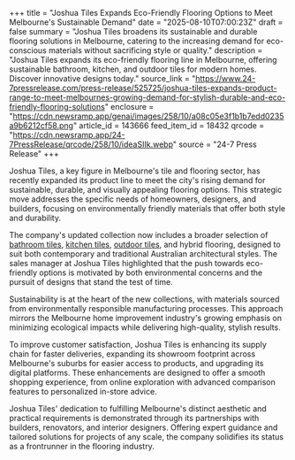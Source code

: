 +++
title = "Joshua Tiles Expands Eco-Friendly Flooring Options to Meet Melbourne's Sustainable Demand"
date = "2025-08-10T07:00:23Z"
draft = false
summary = "Joshua Tiles broadens its sustainable and durable flooring solutions in Melbourne, catering to the increasing demand for eco-conscious materials without sacrificing style or quality."
description = "Joshua Tiles expands its eco-friendly flooring line in Melbourne, offering sustainable bathroom, kitchen, and outdoor tiles for modern homes. Discover innovative designs today."
source_link = "https://www.24-7pressrelease.com/press-release/525725/joshua-tiles-expands-product-range-to-meet-melbournes-growing-demand-for-stylish-durable-and-eco-friendly-flooring-solutions"
enclosure = "https://cdn.newsramp.app/genai/images/258/10/a08c05e3f1b1b7edd0235a9b6212cf58.png"
article_id = 143666
feed_item_id = 18432
qrcode = "https://cdn.newsramp.app/24-7PressRelease/qrcode/258/10/ideaSIIk.webp"
source = "24-7 Press Release"
+++

<p>Joshua Tiles, a key figure in Melbourne's tile and flooring sector, has recently expanded its product line to meet the city's rising demand for sustainable, durable, and visually appealing flooring options. This strategic move addresses the specific needs of homeowners, designers, and builders, focusing on environmentally friendly materials that offer both style and durability.</p><p>The company's updated collection now includes a broader selection of <a href="https://www.joshuatiles.com.au/bathroom-tiles" rel="nofollow" target="_blank">bathroom tiles</a>, <a href="https://www.joshuatiles.com.au/kitchen-tiles" rel="nofollow" target="_blank">kitchen tiles</a>, <a href="https://www.joshuatiles.com.au/outdoor-tiles" rel="nofollow" target="_blank">outdoor tiles</a>, and hybrid flooring, designed to suit both contemporary and traditional Australian architectural styles. The sales manager at Joshua Tiles highlighted that the push towards eco-friendly options is motivated by both environmental concerns and the pursuit of designs that stand the test of time.</p><p>Sustainability is at the heart of the new collections, with materials sourced from environmentally responsible manufacturing processes. This approach mirrors the Melbourne home improvement industry's growing emphasis on minimizing ecological impacts while delivering high-quality, stylish results.</p><p>To improve customer satisfaction, Joshua Tiles is enhancing its supply chain for faster deliveries, expanding its showroom footprint across Melbourne's suburbs for easier access to products, and upgrading its digital platforms. These enhancements are designed to offer a smooth shopping experience, from online exploration with advanced comparison features to personalized in-store advice.</p><p>Joshua Tiles' dedication to fulfilling Melbourne's distinct aesthetic and practical requirements is demonstrated through its partnerships with builders, renovators, and interior designers. Offering expert guidance and tailored solutions for projects of any scale, the company solidifies its status as a frontrunner in the flooring industry.</p>